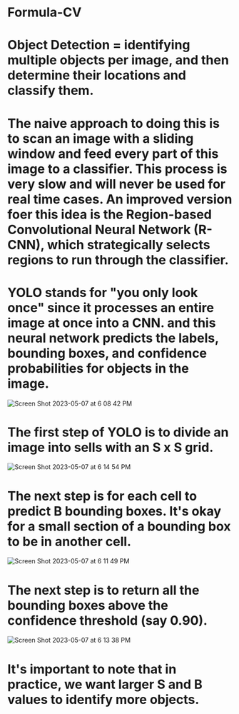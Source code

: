 # Formula-CV

# Object Detection = identifying multiple objects per image, and then determine their locations and classify them.

# The naive approach to doing this is to scan an image with a sliding window and feed every part of this image to a classifier. This process is very slow and will never be used for real time cases. An improved version foer this idea is the Region-based Convolutional Neural Network (R-CNN), which strategically selects regions to run through the classifier.

# YOLO stands for "you only look once" since it processes an entire image at once into a CNN. and this neural network predicts the labels, bounding boxes, and confidence probabilities for objects in the image.
![Screen Shot 2023-05-07 at 6 08 42 PM](https://user-images.githubusercontent.com/102645083/236713070-eab229d3-486d-4efd-bca3-cba5b67523a2.png)

# The first step of YOLO is to divide an image into sells with an S x S grid.
![Screen Shot 2023-05-07 at 6 14 54 PM](https://user-images.githubusercontent.com/102645083/236713544-f8c76a5e-590b-419f-849c-46c3657a002d.png)


# The next step is for each cell to predict B bounding boxes. It's okay for a small section of a bounding box to be in another cell.
![Screen Shot 2023-05-07 at 6 11 49 PM](https://user-images.githubusercontent.com/102645083/236713296-5ac24f5a-19d1-400f-8c86-cac88971af4b.png)

# The next step is to return all the bounding boxes above the confidence threshold (say 0.90).
![Screen Shot 2023-05-07 at 6 13 38 PM](https://user-images.githubusercontent.com/102645083/236713446-f62ea850-bdf2-4ccc-8f90-2426bb7050ea.png)

# It's important to note that in practice, we want larger S and B values to identify more objects.
